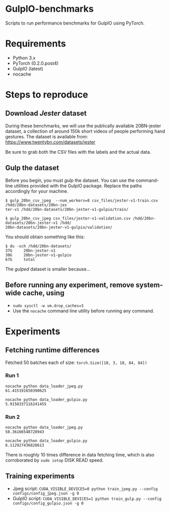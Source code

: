 # GulpIO-benchmarks

Scripts to run performance benchmarks for GulpIO using PyTorch.

# Requirements
- Python 3.x
- PyTorch (0.2.0.post4)
- GulpIO (latest)
- nocache

# Steps to reproduce

## Download *Jester* dataset

During these benchmarks, we will use the publically available 20BN-jester
dataset, a collection of around 150k short videos of people performing hand
gestures. The dataset is available from: https://www.twentybn.com/datasets/jester

Be sure to grab both the CSV files with the labels and the actual data.

## Gulp the dataset

Before you begin, you must *gulp* the dataset. You can use the command-line
utilities provided with the GulpIO package. Replace the paths accordingly for
your machine.

```
$ gulp_20bn_csv_jpeg  --num_workers=8 csv_files/jester-v1-train.csv /hdd/20bn-datasets/20bn-jes
ter-v1 /hdd/20bn-datasets/20bn-jester-v1-gulpio/train/

$ gulp_20bn_csv_jpeg csv_files/jester-v1-validation.csv /hdd/20bn-datasets/20bn-jester-v1 /hdd/
20bn-datasets/20bn-jester-v1-gulpio/validation/
```

You should obtain something like this:

```
$ du -sch /hdd/20bn-datasets/
37G     20bn-jester-v1
30G     20bn-jester-v1-gulpio
67G     total
```

The *gulped* dataset is smaller because...


## Before running any experiment, remove system-wide cache, using
- `sudo sysctl -w vm.drop_caches=3`
- Use the `nocache` command line utility before running any command.


# Experiments

## Fetching runtime differences
Fetched 50 batches each of size: `torch.Size([10, 3, 18, 84, 84])`

### Run 1
```
nocache python data_loader_jpeg.py 
61.415191650390625

nocache python data_loader_gulpio.py 
5.9158337116241455
```

### Run 2
```
nocache python data_loader_jpeg.py 
58.36166548728943

nocache python data_loader_gulpio.py 
6.112927436828613
```
There is roughly 10 times difference in data fetching time, which is also
corroborated by `sudo iotop` DISK READ speed. 

## Training experiments
- Jpeg script: `CUDA_VISIBLE_DEVICES=0 python train_jpeg.py --config configs/config_jpeg.json -g 0`
- GulpIO script: `CUDA_VISIBLE_DEVICES=1 python train_gulp.py --config configs/config_gulpio.json -g 0`

